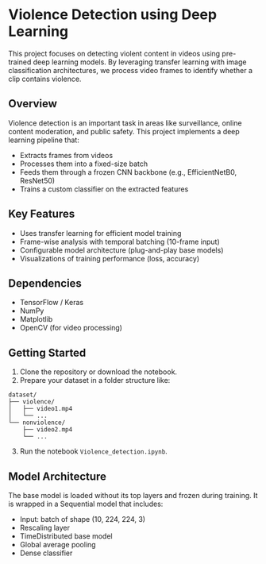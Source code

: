 # Violence Detection using Deep Learning

This project focuses on detecting violent content in videos using pre-trained deep learning models. By leveraging transfer learning with image classification architectures, we process video frames to identify whether a clip contains violence.

## Overview

Violence detection is an important task in areas like surveillance, online content moderation, and public safety. This project implements a deep learning pipeline that:

- Extracts frames from videos
- Processes them into a fixed-size batch
- Feeds them through a frozen CNN backbone (e.g., EfficientNetB0, ResNet50)
- Trains a custom classifier on the extracted features

## Key Features

- Uses transfer learning for efficient model training
- Frame-wise analysis with temporal batching (10-frame input)
- Configurable model architecture (plug-and-play base models)
- Visualizations of training performance (loss, accuracy)

## Dependencies

- TensorFlow / Keras
- NumPy
- Matplotlib
- OpenCV (for video processing)

## Getting Started

1. Clone the repository or download the notebook.
2. Prepare your dataset in a folder structure like:

```
dataset/
├── violence/
│   ├── video1.mp4
│   └── ...
└── nonviolence/
    ├── video2.mp4
    └── ...
```

3. Run the notebook `Violence_detection.ipynb`.

## Model Architecture

The base model is loaded without its top layers and frozen during training. It is wrapped in a Sequential model that includes:

- Input: batch of shape (10, 224, 224, 3)
- Rescaling layer
- TimeDistributed base model
- Global average pooling
- Dense classifier
